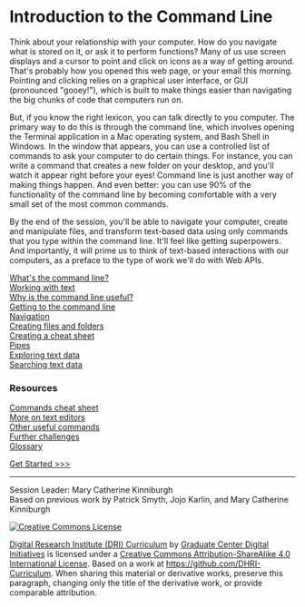# Introduction to the Command Line

Think about your relationship with your computer. How do you navigate what is stored on it, or ask it to perform functions? Many of us use screen displays and a cursor to point and click on icons as a way of getting around. That's probably how you opened this web page, or your email this morning. Pointing and clicking relies on a graphical user interface, or GUI (pronounced "gooey!"), which is built to make things easier than navigating the big chunks of code that computers run on.

But, if you know the right lexicon, you can talk directly to you computer. The primary way to do this is through the command line, which involves opening the Terminal application in a Mac operating system, and Bash Shell in Windows. In the window that appears, you can use a controlled list of commands to ask your computer to do certain things. For instance, you can write a command that creates a new folder on your desktop, and you'll watch it appear right before your eyes! Command line is just another way of making things happen. And even better: you can use 90% of the functionality of the command line by becoming comfortable with a very small set of the most common commands.

By the end of the session, you'll be able to navigate your computer, create and manipulate files, and transform text-based data using only commands that you type within the command line. It'll feel like getting superpowers. And importantly, it will prime us to think of text-based interactions with our computers, as a preface to the type of work we'll do with Web APIs.

[What's the command line?](sections/what-is-the-command-line.md)   
[Working with text](sections/text-editors.md)  
[Why is the command line useful?](sections/why-is-the-command-line-useful.md)  
[Getting to the command line](sections/getting-to-the-command-line.md)  
[Navigation](sections/navigation.md)  
[Creating files and folders](sections/creating-files-and-folders.md)  
[Creating a cheat sheet](sections/creating_a_cheat_sheet.md)  
[Pipes](sections/pipes.md)  
[Exploring text data](sections/data.md)  
[Searching text data](sections/grep.md)  



### Resources

[Commands cheat sheet](sections/commands.md)  
[More on text editors](sections/text-editors.md)  
[Other useful commands](sections/other-commands.md)  
[Further challenges](sections/challenges.md)  
[Glossary](sections/glossary.md)  

[Get Started >>>]((sections/what-is-the-command-line.md))

-----

Session Leader: Mary Catherine Kinniburgh  
Based on previous work by Patrick Smyth, Jojo Karlin, and Mary Catherine Kinniburgh

[![Creative Commons License](https://i.creativecommons.org/l/by-sa/4.0/88x31.png)](http://creativecommons.org/licenses/by-sa/4.0/)

[Digital Research Institute (DRI) Curriculum](http://purl.org/dc/terms/) by [Graduate Center Digital Initiatives](https://gcdi.commons.gc.cuny.edu/) is licensed under a [Creative Commons Attribution-ShareAlike 4.0 International License](http://creativecommons.org/licenses/by-sa/4.0/). Based on a work at <https://github.com/DHRI-Curriculum>. When sharing this material or derivative works, preserve this paragraph, changing only the title of the derivative work, or provide comparable attribution.

